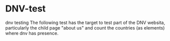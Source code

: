 # DNV-test
 dnv testing 
The following test has the target to test part of 
the DNV websita, particularly the child page "about us"
and count the countries (as elements) where dnv has presence.
#
